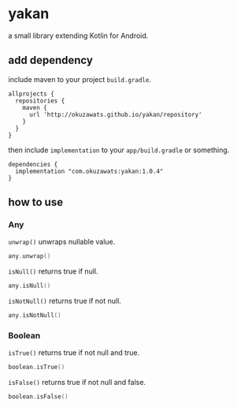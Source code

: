 # yakan
a small library extending Kotlin for Android.

## add dependency
include maven to your project `build.gradle`.
```
allprojects {
  repositories {
    maven {
      url 'http://okuzawats.github.io/yakan/repository'
    }
  }
}
```

then include `implementation` to your `app/build.gradle` or something.
```
dependencies {
  implementation "com.okuzawats:yakan:1.0.4"
}
```

## how to use
### Any
`unwrap()` unwraps nullable value.
```kotlin
any.unwrap()
```

`isNull()` returns true if null.
```kotlin
any.isNull()
```

`isNotNull()` returns true if not null.
```kotlin
any.isNotNull()
```

### Boolean
`isTrue()` returns true if not null and true.
```kotlin
boolean.isTrue()
```

`isFalse()` returns true if not null and false.
```kotlin
boolean.isFalse()
```